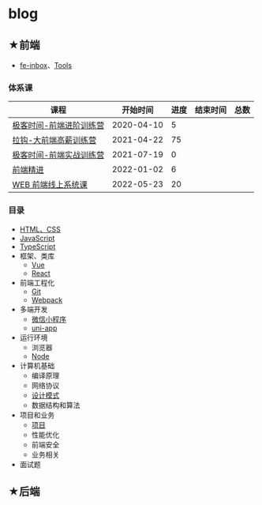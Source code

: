 # blog

## ★前端

- [fe-inbox](./fe-inbox.md)、[Tools](./tools/README.md)

### 体系课

| 课程                                                   | 开始时间   | 进度 | 结束时间 | 总数 |
| ------------------------------------------------------ | ---------- | ---- | -------- | ---- |
| [极客时间-前端进阶训练营](https://github.com/ppambler/geek-univ-fe/) | 2020-04-10 | 5   |          |      |
| [拉钩-大前端高薪训练营](https://github.com/ppambler/lagou-fe/) | 2021-04-22 | 75   |          |      |
| [极客时间-前端实战训练营](https://github.com/ppambler/Geek-FE-CombatTrainingCamp/) | 2021-07-19 | 0   |          |      |
| [前端精进](https://github.com/ppambler/fe-diligence/) | 2022-01-02 | 6   |          |      |
| [WEB 前端线上系统课](https://github.com/ppambler/fe-coderwhy) | 2022-05-23 | 20   |          |      |

### 目录

- [HTML、CSS](https://github.com/ppambler/html-css/)
- [JavaScript](https://github.com/ppambler/js/)
- [TypeScript](https://github.com/ppambler/typescript/)
- 框架、类库
  - [Vue](https://github.com/ppambler/vue/)
  - [React](https://github.com/ppambler/react/)
- 前端工程化
  - [Git](https://github.com/ppambler/fe-engineering/#git)
  - [Webpack](https://github.com/ppambler/fe-engineering/#webpack)
- 多端开发
  - [微信小程序](https://github.com/ppambler/cml/#%E5%BE%AE%E4%BF%A1%E5%B0%8F%E7%A8%8B%E5%BA%8F)
  - [uni-app](https://github.com/ppambler/cml/#uni-app)
- 运行环境
  - 浏览器
  - [Node](https://github.com/ppambler/nodejs/)
- 计算机基础
  - 编译原理
  - 网络协议
  - [设计模式](https://github.com/ppambler/design-patterns/)
  - 数据结构和算法
- 项目和业务
  - [项目](https://github.com/ppambler/project/)
  - 性能优化
  - 前端安全
  - 业务相关
- 面试题

## ★后端

